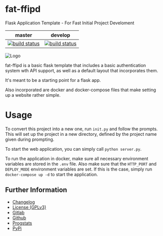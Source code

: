# fat-ffipd

Flask Application Template - For Fast Initial Project Develoment

|master|develop|
|:----:|:-----:|
|[![build status](https://gitlab.namibsun.net/namibsun/python/fat-ffipd/badges/master/build.svg)](https://gitlab.namibsun.net/namibsun/python/fat-ffipd/commits/master)|[![build status](https://gitlab.namibsun.net/namibsun/python/fat-ffipd/badges/develop/build.svg)](https://gitlab.namibsun.net/namibsun/python/fat-ffipd/commits/develop)|

![Logo](fat_ffipd/static/logo.png)

fat-ffipd is a basic flask template that includes a basic authentication system
wth API support, as well as a default layout that incorporates them.

It's meant to be a starting point for a flask app.

Also incorporated are docker and docker-compose files that make setting up a
website rather simple.

# Usage

To convert this project into a new one, run ```init.py``` and follow the
prompts. This will set up the project in a new directory, defined by the
project name given during prompting.

To start the web application, you can simply call ```python server.py```.

To run the application in docker, make sure all necessary environment
variables are stored in the ```.env``` file. Also make sure that the
```HTTP_PORT``` and ```DEPLOY_MODE``` environment variables are set.
If this is the case, simply run ```docker-compose up -d``` to start the
application.

## Further Information

* [Changelog](CHANGELOG)
* [License (GPLv3)](LICENSE)
* [Gitlab](https://gitlab.namibsun.net/namibsun/python/fat-ffipd)
* [Github](namboy94/fat-ffipd)
* [Progstats](https://progstats.namibsun.net/projects/fat-ffipd)
* [PyPi](https://pypi.org/project/fat-ffipd)
